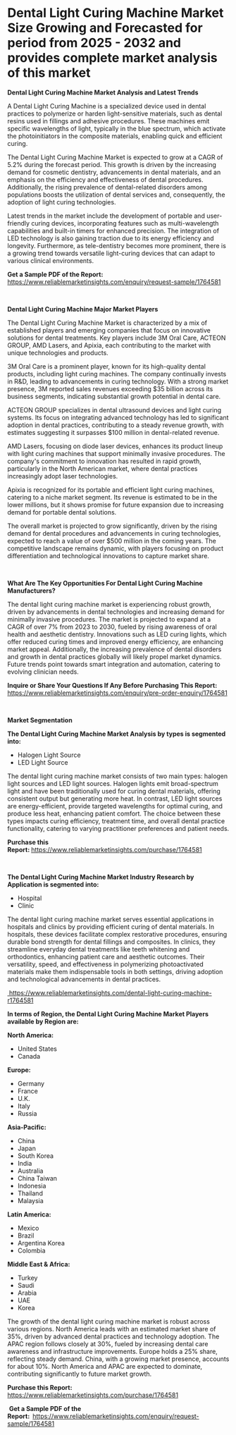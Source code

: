 <p><h1>Dental Light Curing Machine Market Size Growing and Forecasted for period from 2025 - 2032 and provides complete market analysis of this market</h1></p><p><strong>Dental Light Curing Machine Market Analysis and Latest Trends</strong></p>
<p><p>A Dental Light Curing Machine is a specialized device used in dental practices to polymerize or harden light-sensitive materials, such as dental resins used in fillings and adhesive procedures. These machines emit specific wavelengths of light, typically in the blue spectrum, which activate the photoinitiators in the composite materials, enabling quick and efficient curing.</p><p>The Dental Light Curing Machine Market is expected to grow at a CAGR of 5.2% during the forecast period. This growth is driven by the increasing demand for cosmetic dentistry, advancements in dental materials, and an emphasis on the efficiency and effectiveness of dental procedures. Additionally, the rising prevalence of dental-related disorders among populations boosts the utilization of dental services and, consequently, the adoption of light curing technologies.</p><p>Latest trends in the market include the development of portable and user-friendly curing devices, incorporating features such as multi-wavelength capabilities and built-in timers for enhanced precision. The integration of LED technology is also gaining traction due to its energy efficiency and longevity. Furthermore, as tele-dentistry becomes more prominent, there is a growing trend towards versatile light-curing devices that can adapt to various clinical environments.</p></p>
<p><strong>Get a Sample PDF of the Report:&nbsp;</strong> <a href="https://www.reliablemarketinsights.com/enquiry/request-sample/1764581?utm_campaign=3033&utm_medium=2&utm_source=Github&utm_content=ia&utm_term=13042025&utm_id=dental-light-curing-machine">https://www.reliablemarketinsights.com/enquiry/request-sample/1764581</a></p>
<p>&nbsp;</p>
<p><strong>Dental Light Curing Machine Major Market Players</strong></p>
<p><p>The Dental Light Curing Machine Market is characterized by a mix of established players and emerging companies that focus on innovative solutions for dental treatments. Key players include 3M Oral Care, ACTEON GROUP, AMD Lasers, and Apixia, each contributing to the market with unique technologies and products.</p><p>3M Oral Care is a prominent player, known for its high-quality dental products, including light curing machines. The company continually invests in R&D, leading to advancements in curing technology. With a strong market presence, 3M reported sales revenues exceeding $35 billion across its business segments, indicating substantial growth potential in dental care.</p><p>ACTEON GROUP specializes in dental ultrasound devices and light curing systems. Its focus on integrating advanced technology has led to significant adoption in dental practices, contributing to a steady revenue growth, with estimates suggesting it surpasses $100 million in dental-related revenue.</p><p>AMD Lasers, focusing on diode laser devices, enhances its product lineup with light curing machines that support minimally invasive procedures. The company's commitment to innovation has resulted in rapid growth, particularly in the North American market, where dental practices increasingly adopt laser technologies.</p><p>Apixia is recognized for its portable and efficient light curing machines, catering to a niche market segment. Its revenue is estimated to be in the lower millions, but it shows promise for future expansion due to increasing demand for portable dental solutions.</p><p>The overall market is projected to grow significantly, driven by the rising demand for dental procedures and advancements in curing technologies, expected to reach a value of over $500 million in the coming years. The competitive landscape remains dynamic, with players focusing on product differentiation and technological innovations to capture market share.</p></p>
<p>&nbsp;</p>
<p><strong>What Are The Key Opportunities For Dental Light Curing Machine Manufacturers?</strong></p>
<p><p>The dental light curing machine market is experiencing robust growth, driven by advancements in dental technologies and increasing demand for minimally invasive procedures. The market is projected to expand at a CAGR of over 7% from 2023 to 2030, fueled by rising awareness of oral health and aesthetic dentistry. Innovations such as LED curing lights, which offer reduced curing times and improved energy efficiency, are enhancing market appeal. Additionally, the increasing prevalence of dental disorders and growth in dental practices globally will likely propel market dynamics. Future trends point towards smart integration and automation, catering to evolving clinician needs.</p></p>
<p><strong>Inquire or Share Your Questions If Any Before Purchasing This Report:</strong> <a href="https://www.reliablemarketinsights.com/enquiry/pre-order-enquiry/1764581?utm_campaign=3033&utm_medium=2&utm_source=Github&utm_content=ia&utm_term=13042025&utm_id=dental-light-curing-machine">https://www.reliablemarketinsights.com/enquiry/pre-order-enquiry/1764581</a></p>
<p>&nbsp;</p>
<p><strong>Market Segmentation</strong></p>
<p><strong>The Dental Light Curing Machine Market Analysis by types is segmented into:</strong></p>
<p><ul><li>Halogen Light Source</li><li>LED Light Source</li></ul></p>
<p><p>The dental light curing machine market consists of two main types: halogen light sources and LED light sources. Halogen lights emit broad-spectrum light and have been traditionally used for curing dental materials, offering consistent output but generating more heat. In contrast, LED light sources are energy-efficient, provide targeted wavelengths for optimal curing, and produce less heat, enhancing patient comfort. The choice between these types impacts curing efficiency, treatment time, and overall dental practice functionality, catering to varying practitioner preferences and patient needs.</p></p>
<p><strong>Purchase this Report:&nbsp;</strong><a href="https://www.reliablemarketinsights.com/purchase/1764581?utm_campaign=3033&utm_medium=2&utm_source=Github&utm_content=ia&utm_term=13042025&utm_id=dental-light-curing-machine">https://www.reliablemarketinsights.com/purchase/1764581</a></p>
<p>&nbsp;</p>
<p><strong>The Dental Light Curing Machine Market Industry Research by Application is segmented into:</strong></p>
<p><ul><li>Hospital</li><li>Clinic</li></ul></p>
<p><p>The dental light curing machine market serves essential applications in hospitals and clinics by providing efficient curing of dental materials. In hospitals, these devices facilitate complex restorative procedures, ensuring durable bond strength for dental fillings and composites. In clinics, they streamline everyday dental treatments like teeth whitening and orthodontics, enhancing patient care and aesthetic outcomes. Their versatility, speed, and effectiveness in polymerizing photoactivated materials make them indispensable tools in both settings, driving adoption and technological advancements in dental practices.</p></p>
<p><a href="https://www.reliablemarketinsights.com/dental-light-curing-machine-r1764581?utm_campaign=3033&utm_medium=2&utm_source=Github&utm_content=ia&utm_term=13042025&utm_id=dental-light-curing-machine">&nbsp;https://www.reliablemarketinsights.com/dental-light-curing-machine-r1764581</a></p>
<p><strong>In terms of Region, the Dental Light Curing Machine Market Players available by Region are:</strong></p>
<p>
    <p> <strong> North America: </strong>
        <ul>
            <li>United States</li>
            <li>Canada</li>
        </ul>
        </p> 
    <p> <strong> Europe: </strong>
        <ul>
            <li>Germany</li>
            <li>France</li>
            <li>U.K.</li>
            <li>Italy</li>
            <li>Russia</li>
        </ul>
        </p> 
    <p> <strong> Asia-Pacific: </strong>
        <ul>
            <li>China</li>
            <li>Japan</li>
            <li>South Korea</li>
            <li>India</li>
            <li>Australia</li>
            <li>China Taiwan</li>
            <li>Indonesia</li>
            <li>Thailand</li>
            <li>Malaysia</li>
        </ul>
        </p> 
    <p> <strong> Latin America: </strong>
        <ul>
            <li>Mexico</li>
            <li>Brazil</li>
            <li>Argentina Korea</li>
            <li>Colombia</li>
        </ul>
        </p> 
    <p> <strong> Middle East & Africa: </strong>
        <ul>
            <li>Turkey</li>
            <li>Saudi</li>
            <li>Arabia</li>
            <li>UAE</li>
            <li>Korea</li>
        </ul>
    </p>
    </p>
<p><p>The growth of the dental light curing machine market is robust across various regions. North America leads with an estimated market share of 35%, driven by advanced dental practices and technology adoption. The APAC region follows closely at 30%, fueled by increasing dental care awareness and infrastructure improvements. Europe holds a 25% share, reflecting steady demand. China, with a growing market presence, accounts for about 10%. North America and APAC are expected to dominate, contributing significantly to future market growth.</p></p>
<p><strong>Purchase this Report: </strong><a href="https://www.reliablemarketinsights.com/purchase/1764581?utm_campaign=3033&utm_medium=2&utm_source=Github&utm_content=ia&utm_term=13042025&utm_id=dental-light-curing-machine">https://www.reliablemarketinsights.com/purchase/1764581</a></p>
<p>&nbsp;<strong>Get a Sample PDF of the Report:&nbsp;&nbsp;</strong><a href="https://www.reliablemarketinsights.com/enquiry/request-sample/1764581?utm_campaign=3033&utm_medium=2&utm_source=Github&utm_content=ia&utm_term=13042025&utm_id=dental-light-curing-machine">https://www.reliablemarketinsights.com/enquiry/request-sample/1764581</a></p>
<p><strong></strong></p>
<p><p></p><p></p><p></p></p>